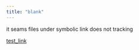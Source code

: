 ```yaml
---
title: "blank"
---
```


it seams files under symbolic link does not tracking

[test_link](notes/callouts.md)